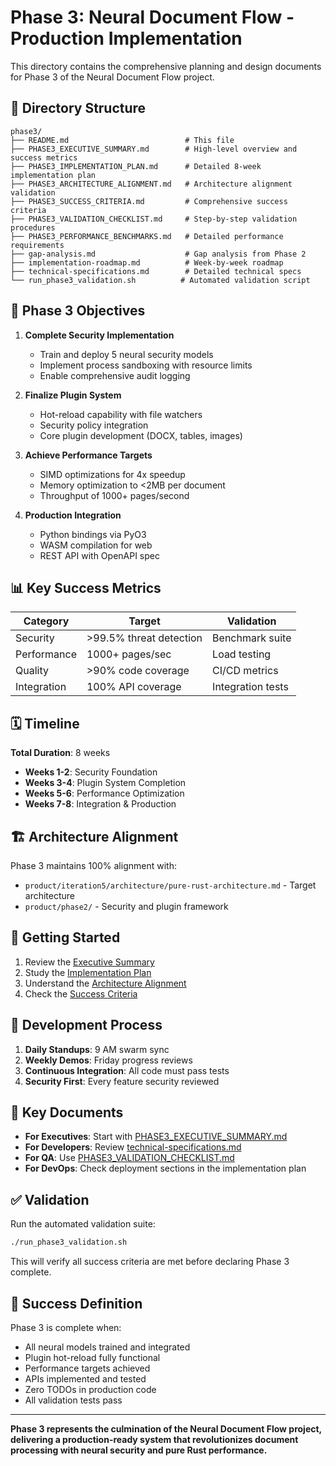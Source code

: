 # Phase 3: Neural Document Flow - Production Implementation

This directory contains the comprehensive planning and design documents for Phase 3 of the Neural Document Flow project.

## 📁 Directory Structure

```
phase3/
├── README.md                          # This file
├── PHASE3_EXECUTIVE_SUMMARY.md        # High-level overview and success metrics
├── PHASE3_IMPLEMENTATION_PLAN.md      # Detailed 8-week implementation plan
├── PHASE3_ARCHITECTURE_ALIGNMENT.md   # Architecture alignment validation
├── PHASE3_SUCCESS_CRITERIA.md         # Comprehensive success criteria
├── PHASE3_VALIDATION_CHECKLIST.md     # Step-by-step validation procedures
├── PHASE3_PERFORMANCE_BENCHMARKS.md   # Detailed performance requirements
├── gap-analysis.md                    # Gap analysis from Phase 2
├── implementation-roadmap.md          # Week-by-week roadmap
├── technical-specifications.md        # Detailed technical specs
└── run_phase3_validation.sh          # Automated validation script
```

## 🎯 Phase 3 Objectives

1. **Complete Security Implementation**
   - Train and deploy 5 neural security models
   - Implement process sandboxing with resource limits
   - Enable comprehensive audit logging

2. **Finalize Plugin System**
   - Hot-reload capability with file watchers
   - Security policy integration
   - Core plugin development (DOCX, tables, images)

3. **Achieve Performance Targets**
   - SIMD optimizations for 4x speedup
   - Memory optimization to <2MB per document
   - Throughput of 1000+ pages/second

4. **Production Integration**
   - Python bindings via PyO3
   - WASM compilation for web
   - REST API with OpenAPI spec

## 📊 Key Success Metrics

| Category | Target | Validation |
|----------|--------|------------|
| Security | >99.5% threat detection | Benchmark suite |
| Performance | 1000+ pages/sec | Load testing |
| Quality | >90% code coverage | CI/CD metrics |
| Integration | 100% API coverage | Integration tests |

## 🗓️ Timeline

**Total Duration**: 8 weeks

- **Weeks 1-2**: Security Foundation
- **Weeks 3-4**: Plugin System Completion  
- **Weeks 5-6**: Performance Optimization
- **Weeks 7-8**: Integration & Production

## 🏗️ Architecture Alignment

Phase 3 maintains 100% alignment with:
- `product/iteration5/architecture/pure-rust-architecture.md` - Target architecture
- `product/phase2/` - Security and plugin framework

## 🚀 Getting Started

1. Review the [Executive Summary](PHASE3_EXECUTIVE_SUMMARY.md)
2. Study the [Implementation Plan](PHASE3_IMPLEMENTATION_PLAN.md)
3. Understand the [Architecture Alignment](PHASE3_ARCHITECTURE_ALIGNMENT.md)
4. Check the [Success Criteria](PHASE3_SUCCESS_CRITERIA.md)

## 🔧 Development Process

1. **Daily Standups**: 9 AM swarm sync
2. **Weekly Demos**: Friday progress reviews
3. **Continuous Integration**: All code must pass tests
4. **Security First**: Every feature security reviewed

## 📝 Key Documents

- **For Executives**: Start with [PHASE3_EXECUTIVE_SUMMARY.md](PHASE3_EXECUTIVE_SUMMARY.md)
- **For Developers**: Review [technical-specifications.md](technical-specifications.md)
- **For QA**: Use [PHASE3_VALIDATION_CHECKLIST.md](PHASE3_VALIDATION_CHECKLIST.md)
- **For DevOps**: Check deployment sections in the implementation plan

## ✅ Validation

Run the automated validation suite:
```bash
./run_phase3_validation.sh
```

This will verify all success criteria are met before declaring Phase 3 complete.

## 🎯 Success Definition

Phase 3 is complete when:
- All neural models trained and integrated
- Plugin hot-reload fully functional
- Performance targets achieved
- APIs implemented and tested
- Zero TODOs in production code
- All validation tests pass

---

**Phase 3 represents the culmination of the Neural Document Flow project, delivering a production-ready system that revolutionizes document processing with neural security and pure Rust performance.**
